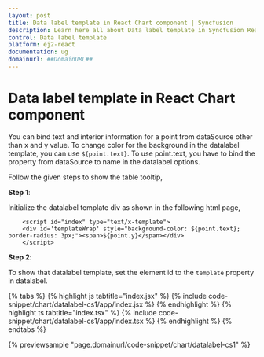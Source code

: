 ```yaml
---
layout: post
title: Data label template in React Chart component | Syncfusion
description: Learn here all about Data label template in Syncfusion React Chart component of Syncfusion Essential JS 2 and more.
control: Data label template 
platform: ej2-react
documentation: ug
domainurl: ##DomainURL##
---
```


# Data label template in React Chart component

You can bind text and interior information for a point from dataSource other than x and y value. To change color for the background in the datalabel template, you can use `${point.text}`.
To use point.text, you have to bind the property from dataSource to name in the datalabel options.

Follow the given steps to show the table tooltip,

**Step 1**:

Initialize the datalabel template div as shown in the following html page,

```
    <script id="index" type="text/x-template">
    <div id='templateWrap' style="background-color: ${point.text}; border-radius: 3px;"><span>${point.y}</span></div>
    </script>
```

**Step 2**:

To show that datalabel template, set the element id to the `template` property in datalabel.

{% tabs %}
{% highlight js tabtitle="index.jsx" %}
{% include code-snippet/chart/datalabel-cs1/app/index.jsx %}
{% endhighlight %}
{% highlight ts tabtitle="index.tsx" %}
{% include code-snippet/chart/datalabel-cs1/app/index.tsx %}
{% endhighlight %}
{% endtabs %}

 {% previewsample "page.domainurl/code-snippet/chart/datalabel-cs1" %}